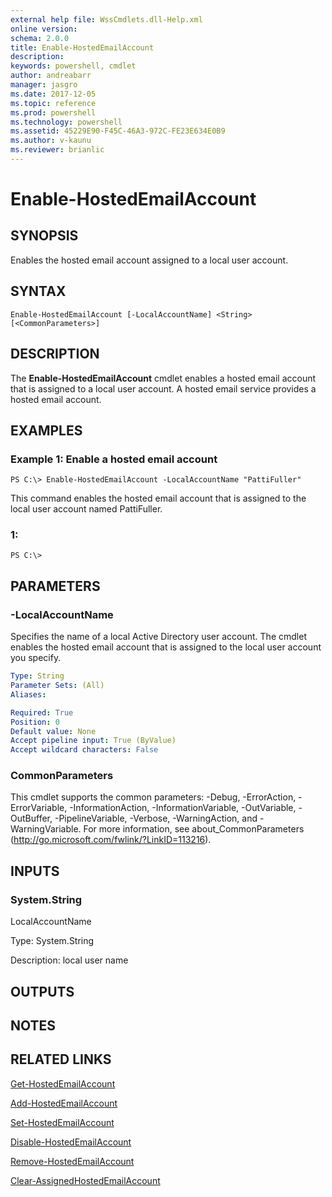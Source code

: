 ```yaml
---
external help file: WssCmdlets.dll-Help.xml
online version: 
schema: 2.0.0
title: Enable-HostedEmailAccount
description: 
keywords: powershell, cmdlet
author: andreabarr
manager: jasgro
ms.date: 2017-12-05
ms.topic: reference
ms.prod: powershell
ms.technology: powershell
ms.assetid: 45229E90-F45C-46A3-972C-FE23E634E0B9
ms.author: v-kaunu
ms.reviewer: brianlic
---
```


# Enable-HostedEmailAccount

## SYNOPSIS
Enables the hosted email account assigned to a local user account.

## SYNTAX

```
Enable-HostedEmailAccount [-LocalAccountName] <String> [<CommonParameters>]
```

## DESCRIPTION
The **Enable-HostedEmailAccount** cmdlet enables a hosted email account that is assigned to a local user account.
A hosted email service provides a hosted email account.

## EXAMPLES

### Example 1: Enable a hosted email account
```
PS C:\> Enable-HostedEmailAccount -LocalAccountName "PattiFuller"
```

This command enables the hosted email account that is assigned to the local user account named PattiFuller.

### 1:
```
PS C:\>
```

## PARAMETERS

### -LocalAccountName
Specifies the name of a local Active Directory user account.
The cmdlet enables the hosted email account that is assigned to the local user account you specify.

```yaml
Type: String
Parameter Sets: (All)
Aliases: 

Required: True
Position: 0
Default value: None
Accept pipeline input: True (ByValue)
Accept wildcard characters: False
```

### CommonParameters
This cmdlet supports the common parameters: -Debug, -ErrorAction, -ErrorVariable, -InformationAction, -InformationVariable, -OutVariable, -OutBuffer, -PipelineVariable, -Verbose, -WarningAction, and -WarningVariable. For more information, see about_CommonParameters (http://go.microsoft.com/fwlink/?LinkID=113216).

## INPUTS

### System.String
LocalAccountName

Type: System.String

Description: local user name

## OUTPUTS

## NOTES

## RELATED LINKS

[Get-HostedEmailAccount](./Get-HostedEmailAccount.md)

[Add-HostedEmailAccount](./Add-HostedEmailAccount.md)

[Set-HostedEmailAccount](./Set-HostedEmailAccount.md)

[Disable-HostedEmailAccount](./Disable-HostedEmailAccount.md)

[Remove-HostedEmailAccount](./Remove-HostedEmailAccount.md)

[Clear-AssignedHostedEmailAccount](./Clear-AssignedHostedEmailAccount.md)

